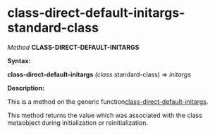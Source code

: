 class-direct-default-initargs-standard-class
============================================

*Method* **CLASS-DIRECT-DEFAULT-INITARGS**

**Syntax:**

**class-direct-default-initargs** *(class* standard-class) => *initargs*

**Description:**

This is a method on the generic function[class-direct-default-initargs](class-direct-default-initargs.md).

This method returns the value which was associated with the class metaobject during initialization or reinitialization.

